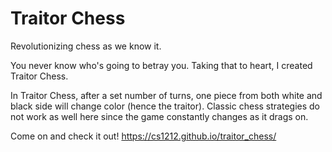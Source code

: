 # Traitor Chess
Revolutionizing chess as we know it.

You never know who's going to betray you. Taking that to heart, I created Traitor Chess.

In Traitor Chess, after a set number of turns, one piece from both white and black side will change color (hence the traitor).
Classic chess strategies do not work as well here since the game constantly changes as it drags on.

Come on and check it out! https://cs1212.github.io/traitor_chess/
